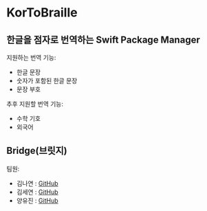 # KorToBraille

## 한글을 점자로 번역하는 Swift Package Manager

지원하는 번역 기능:
- 한글 문장
- 숫자가 포함된 한글 문장
- 문장 부호

추후 지원할 번역 기능:

- 수학 기호
- 외국어

## Bridge(브릿지)

팀원:

- 김나연 : [GitHub](https://github.com/n-y-kim)
- 김세연 : [GitHub](https://github.com/080101)
- 양유진 : [GitHub](https://github.com/uujinn)
